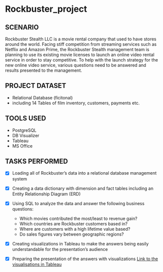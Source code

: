 # Rockbuster_project

## SCENARIO
Rockbuster Stealth LLC is a movie rental company that used to have stores around the world. 
Facing stiff competition from streaming services such as Netflix and Amazon Prime, the 
Rockbuster Stealth management team is planning to use its 
existing movie licenses to launch an online video rental service in 
order to stay competitive. To help with the launch strategy for the 
new online video service, various questions need to be answered 
and results presented to the management.

## PROJECT DATASET
- Relational Database (ficitonal)
- including 14 Tables of film inventory, customers, payments etc.

## TOOLS USED
-	PostgreSQL
-	DB Visualizer
- Tableau
- MS Office

## TASKS PERFORMED
- [x] Loading all of Rockbuster’s data into a relational database management system
- [x] Creating a data dictionary with dimension and fact tables including an Entity Relationship Diagram (ERD)
- [x] Using SQL to analyze the data and answer the following business questions:

  - Which movies contributed the most/least to revenue gain? 
  - Which countries are Rockbuster customers based in?
  - Where are customers with a high lifetime value based? 
  - Do sales figures vary between geographic regions?

- [x] Creating visualizations in Tableau to make the answers being easily understandable for the presentation’s audience
- [x] Preparing the presentation of the answers with visualizations 
      [Link to the visualisations in Tableau](https://public.tableau.com/views/3_10_Rockbusters_Business_Case/Story1?:language=en-US&:display_count=n&:origin=viz_share_link)

  
